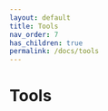 ```yaml
---
layout: default
title: Tools
nav_order: 7
has_children: true
permalink: /docs/tools
---
```


# Tools